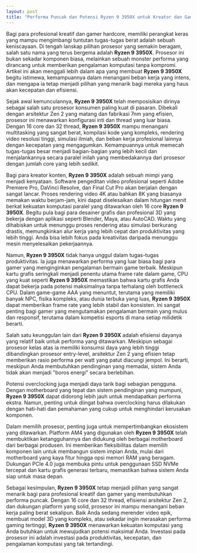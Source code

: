 ```yaml
---
layout: post
title: "Performa Puncak dan Potensi Ryzen 9 3950X untuk Kreator dan Gamer"
---
```


Bagi para profesional kreatif dan gamer hardcore, memiliki perangkat keras yang mampu mengimbangi tuntutan tugas-tugas berat adalah sebuah keniscayaan. Di tengah lanskap pilihan prosesor yang semakin beragam, salah satu nama yang terus bergema adalah **Ryzen 9 3950X**. Prosesor ini bukan sekadar komponen biasa, melainkan sebuah monster performa yang dirancang untuk memberikan pengalaman komputasi tanpa kompromi. Artikel ini akan menggali lebih dalam apa yang membuat **Ryzen 9 3950X** begitu istimewa, kemampuannya dalam menangani beban kerja yang intens, dan mengapa ia tetap menjadi pilihan yang menarik bagi mereka yang haus akan kecepatan dan efisiensi.

Sejak awal kemunculannya, **Ryzen 9 3950X** telah memposisikan dirinya sebagai salah satu prosesor konsumen paling kuat di pasaran. Dibekali dengan arsitektur Zen 2 yang matang dan fabrikasi 7nm yang efisien, prosesor ini menawarkan konfigurasi inti dan thread yang luar biasa. Dengan 16 core dan 32 thread, **Ryzen 9 3950X** mampu menangani multitasking yang sangat berat, kompilasi kode yang kompleks, rendering video resolusi tinggi, simulasi ilmiah, dan beban kerja profesional lainnya dengan kecepatan yang mengagumkan. Kemampuannya untuk memecah tugas-tugas besar menjadi bagian-bagian yang lebih kecil dan menjalankannya secara paralel inilah yang membedakannya dari prosesor dengan jumlah core yang lebih sedikit.

Bagi para kreator konten, **Ryzen 9 3950X** adalah sebuah mimpi yang menjadi kenyataan. Software pengeditan video profesional seperti Adobe Premiere Pro, DaVinci Resolve, dan Final Cut Pro akan berjalan dengan sangat lancar. Proses rendering video 4K atau bahkan 8K yang biasanya memakan waktu berjam-jam, kini dapat diselesaikan dalam hitungan menit berkat kekuatan komputasi paralel yang ditawarkan oleh 16 core **Ryzen 9 3950X**. Begitu pula bagi para desainer grafis dan profesional 3D yang bekerja dengan aplikasi seperti Blender, Maya, atau AutoCAD. Waktu yang dihabiskan untuk menunggu proses rendering atau simulasi berkurang drastis, memungkinkan alur kerja yang lebih cepat dan produktivitas yang lebih tinggi. Anda bisa lebih fokus pada kreativitas daripada menunggu mesin menyelesaikan pekerjaannya.

Namun, **Ryzen 9 3950X** tidak hanya unggul dalam tugas-tugas produktivitas. Ia juga menawarkan performa yang luar biasa bagi para gamer yang menginginkan pengalaman bermain game terbaik. Meskipun kartu grafis seringkali menjadi penentu utama frame rate dalam game, CPU yang kuat seperti **Ryzen 9 3950X** memastikan bahwa kartu grafis Anda dapat bekerja pada potensi maksimalnya tanpa terhalang oleh bottleneck CPU. Dalam game-game AAA yang menuntut, terutama yang memiliki banyak NPC, fisika kompleks, atau dunia terbuka yang luas, **Ryzen 9 3950X** dapat memberikan frame rate yang lebih stabil dan konsisten. Ini sangat penting bagi gamer yang mengutamakan pengalaman bermain yang mulus dan responsif, terutama dalam kompetisi esports di mana setiap milidetik berarti.

Salah satu keunggulan lain dari **Ryzen 9 3950X** adalah efisiensi dayanya yang relatif baik untuk performa yang ditawarkan. Meskipun sebagai prosesor kelas atas ia memiliki konsumsi daya yang lebih tinggi dibandingkan prosesor entry-level, arsitektur Zen 2 yang efisien tetap memberikan rasio performa per watt yang patut diacungi jempol. Ini berarti, meskipun Anda membutuhkan pendinginan yang memadai, sistem Anda tidak akan menjadi "boros energi" secara berlebihan.

Potensi overclocking juga menjadi daya tarik bagi sebagian pengguna. Dengan motherboard yang tepat dan sistem pendinginan yang mumpuni, **Ryzen 9 3950X** dapat didorong lebih jauh untuk mendapatkan performa ekstra. Namun, penting untuk diingat bahwa overclocking harus dilakukan dengan hati-hati dan pemahaman yang cukup untuk menghindari kerusakan komponen.

Dalam memilih prosesor, penting juga untuk mempertimbangkan ekosistem yang ditawarkan. Platform AM4 yang digunakan oleh **Ryzen 9 3950X** telah membuktikan ketangguhannya dan didukung oleh berbagai motherboard dari berbagai produsen. Ini memberikan fleksibilitas dalam memilih komponen lain untuk membangun sistem impian Anda, mulai dari motherboard yang kaya fitur hingga opsi memori RAM yang beragam. Dukungan PCIe 4.0 juga membuka pintu untuk penggunaan SSD NVMe tercepat dan kartu grafis generasi terbaru, memastikan bahwa sistem Anda siap untuk masa depan.

Sebagai kesimpulan, **Ryzen 9 3950X** tetap menjadi pilihan yang sangat menarik bagi para profesional kreatif dan gamer yang membutuhkan performa puncak. Dengan 16 core dan 32 thread, efisiensi arsitektur Zen 2, dan dukungan platform yang solid, prosesor ini mampu menangani beban kerja paling berat sekalipun. Baik Anda sedang merender video epik, membuat model 3D yang kompleks, atau sekadar ingin merasakan performa gaming tertinggi, **Ryzen 9 3950X** menawarkan kekuatan komputasi yang Anda butuhkan untuk mewujudkan potensi maksimal Anda. Investasi pada prosesor ini adalah investasi pada produktivitas, kecepatan, dan pengalaman komputasi yang tak tertandingi.

